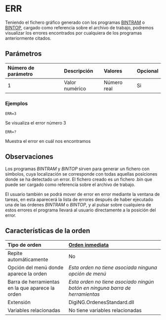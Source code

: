 # ERR

Teniendo el fichero gráfico generado con los programas [BINTRAM](BINTRAM.html) o [BINTOP](BINTOP.html), cargado como referencia sobre el archivo de trabajo, podremos visualizar los errores encontrados por cualquiera de los programas anteriormente citados.

## Parámetros

| Número de parámetro | Descripción | Valores | Opcional |
| :--- | :--- | :--- | :--- |
| 1 | Valor numérico | Número real | Si |

### Ejemplos

`ERR=3`

Se visualiza el error número 3

`ERR=?`

Muestra el error en cuál nos encontramos

## Observaciones

Los programas _BINTRAM_ y _BINTOP_ sirven para generar un fichero con símbolos, cuya localización se corresponde con todas aquellas posiciones donde se ha detectado un error. El fichero creado es un fichero .bin que puede ser cargado como referencia sobre el archivo de trabajo.

El usuario también se podrá mover de error en error mediante la ventana de tareas, en esta aparecerá la lista de errores después de haber ejecutado una de las órdenes _BINTRAM_ o _BINTOP_, y al pulsar sobre cualquiera de estos errores el programa llevará al usuario directamente a la posición del error.

## Características de la orden

| Tipo de orden | [Orden inmediata]() |
| :--- | :--- |
| Repite automáticamente | No |
| Opción del menú donde aparece la orden | _Esta orden no tiene asociada ninguna opción de menú_ |
| Barra de herramientas en la que aparece la orden | _Esta orden no tiene asociado ningún botón en ninguna barra de herramientas_ |
| Extensión | DigiNG.OrdenesStandard.dll |
| Variables relacionadas | No tiene variables relacionadas |

